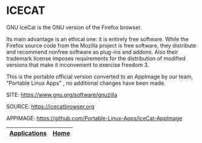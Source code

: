 # ICECAT

 GNU IceCat is the GNU version of the Firefox browser.
 
 Its main advantage is an ethical one: it is entirely free software. While the Firefox source code from the Mozilla project is free software, they distribute and recommend nonfree software as plug-ins and addons. Also their trademark license imposes requirements for the distribution of modified versions that make it inconvenient to exercise freedom 3.

 This is the portable official version converted to an AppImage by our team, "Portable Linux Apps" , no additional changes have been made.
 
 SITE: https://www.gnu.org/software/gnuzilla
 
 SOURCE: https://icecatbrowser.org

 APPIMAGE: https://github.com/Portable-Linux-Apps/IceCat-AppImage

 | [Applications](https://portable-linux-apps.github.io/apps.html) | [Home](https://portable-linux-apps.github.io)
 | --- | --- |

